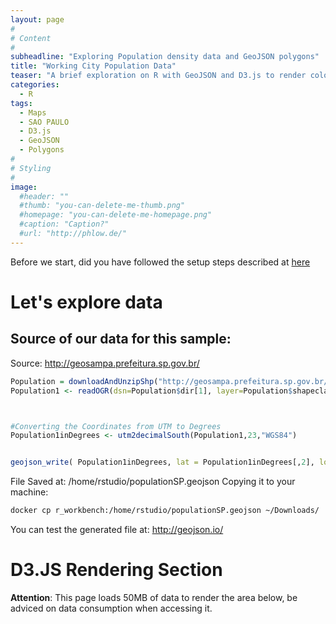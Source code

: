 ```yaml
---
layout: page
#
# Content
#
subheadline: "Exploring Population density data and GeoJSON polygons"
title: "Working City Population Data"
teaser: "A brief exploration on R with GeoJSON and D3.js to render colored polygons"
categories:
  - R
tags:
  - Maps
  - SAO PAULO
  - D3.js
  - GeoJSON
  - Polygons
#
# Styling
#
image:
  #header: ""
  #thumb: "you-can-delete-me-thumb.png"
  #homepage: "you-can-delete-me-homepage.png"
  #caption: "Caption?"
  #url: "http://phlow.de/"
---
```


Before we start, did you have followed the setup steps described at [here]({{site.url}}/RStudioSetup)

# Let's explore data

## Source of our data for this sample:
Source: http://geosampa.prefeitura.sp.gov.br/


```R
Population = downloadAndUnzipShp("http://geosampa.prefeitura.sp.gov.br/PaginasPublicas/downloadArquivoOL.aspx?orig=DownloadCamadas&arq=02_Popula%E7%E3o%5C%5CDensidade%20Demogr%E1fica%5C%5CShapefile%5C%5CSAD69_SHP_densidade_demografica_2010&arqTipo=Shapefile")
Population1 <- readOGR(dsn=Population$dir[1], layer=Population$shapeclass[1])



#Converting the Coordinates from UTM to Degrees
Population1inDegrees <- utm2decimalSouth(Population1,23,"WGS84")


geojson_write( Population1inDegrees, lat = Population1inDegrees[,2], lon = Population1inDegrees[,1],file = "/home/rstudio/populationSP")

```


File Saved at: /home/rstudio/populationSP.geojson
Copying it to your machine:

```bash
docker cp r_workbench:/home/rstudio/populationSP.geojson ~/Downloads/
```
You can test the generated file at: http://geojson.io/


# D3.JS Rendering Section

**Attention**: This page loads 50MB of data to render the area below, be adviced on data consumption when accessing it.

<script src="https://d3js.org/d3.v3.min.js"></script>
<style>
#viz {
    margin: 0;
    padding: 0;
    width: 100%;
    height: 100%;
}
</style>

<div id="viz"></div>
<script>
    var width = 630,
        height = 900;
    console.log("{{site.url}}/articlesData/populationSP.geojson");

    var svg = d3.select("#viz").append("svg")
        .attr("width", width)
        .attr("height", height)
        .attr("class", "svg");

    d3.json("{{site.url}}/articlesData/populationSP.geojson",
    function(error, data){
        var projection = d3.geo.mercator()
            .scale(1)
            .translate([0,0]);

        var path = d3.geo.path()
            .projection(projection)
            .pointRadius(function(d) {
              return 2;
            });


        var b = path.bounds(data),
            s = .95 / Math.max((b[1][0] - b[0][0]) / width, (b[1][1] - b[0][1]) / height),
            t = [(width - s * (b[1][0] + b[0][0])) / 2, (height - s * (b[1][1] + b[0][1])) / 2];

        projection
            .scale(s)
            .translate(t);

        svg.append("rect")
            .attr('width', width)
            .attr('height', height)
            .style('stroke', 'black')
            .style('fill', '#efe');


        svg.selectAll("path").data(data.features).enter().append("path")
            .attr("d", path)
            .style("fill", function(d) {
              /* There is null data - Not Available data
              Ranges:
              [0,55] - color 1 #fee5d9
              (55,126] - color 2 #fcae91
              (126, 204] - color 3  #fb6a4a
              (204,+infinitum] - color 4 #cb181d
              NA - Color 5  #5e3c99
              */
              if(  d.properties.habit_hect == null)
                return '#5e3c99';
              else if(  d.properties.habit_hect >= 0 && d.properties.habit_hect <= 55)
                return  '#fee5d9';
              else if(  d.properties.habit_hect > 55 && d.properties.habit_hect <= 126)
                  return  '#fcae91';
              else if(  d.properties.habit_hect > 126 && d.properties.habit_hect <= 204)
                  return  '#fb6a4a';
              else if(  d.properties.habit_hect > 204 )
                  return  '#cb181d';
              else
                return '#5e3c99';

            } )
            .style("stroke-width", "1")
            .style("stroke", "none")

    });

</script>

# References:
http://geojson.io/
https://cran.r-project.org/web/packages/geojsonio/README.html
http://www.dummies.com/how-to/content/how-to-create-a-data-frame-from-scratch-in-r.html
